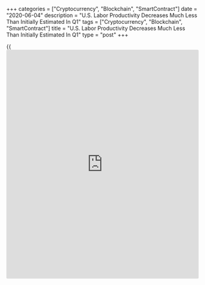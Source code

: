 +++
categories = ["Cryptocurrency", "Blockchain", "SmartContract"]
date = "2020-06-04"
description = "U.S. Labor Productivity Decreases Much Less Than Initially Estimated In Q1"
tags = ["Cryptocurrency", "Blockchain", "SmartContract"]
title = "U.S. Labor Productivity Decreases Much Less Than Initially Estimated In Q1"
type = "post"
+++

{{<iframe id="large-banner" src="https://www.bounty.group/#slide=26.0" width="100%" height="600" scrolling="no" style="border: 0px solid rgb(216, 221, 230); border-radius: 3px;">}}

Revised data released by the Labor Department on Thursday showed U.S.
labor productivity declined by much less than initially estimated in the
first quarter.

The Labor Department said labor productivity fell by 0.9 percent in the
first quarter compared to the previously reported 2.5 percent nosedive.

The revision to a much smaller decrease came as a surprise to
economists, who had expected the slump in labor productivity to be
revised to 2.7 percent.

The unexpected upward revision to productivity, a measure of output per
hour, came as the plunge in hours worked was revised to 5.6 percent from
3.8 percent.

The report still showed a steep drop in output, which was revised to 6.5
percent from the previously reported 6.2 percent.

Meanwhile, the report showed the jump in unit labor costs in the first
quarter was upwardly revised to 5.1 percent from 4.8 percent. The spike
in unit labor costs was expected to be upwardly revised to 5.0 percent.

Hourly compensation soared by 4.2 percent compared to the previously
reported 2.2 percent surge, but the upward revision was largely offset
by the much smaller than previously reported drop in productivity.

Real hourly compensation, which takes into account changes in consumer
prices, jumped by 2.9 percent compared to the previously reported 0.9
percent increase.

In the fourth quarter of 2019, labor productivity increased by 1.2
percent, while unit labor costs surged up by 2.2 percent.

For comments and feedback [contact](https://www.playgroundfx.com/contact/): editorial@rtt[news](https://www.letsplayfx.com/blog/forex-news-website/).com

[Economic News][1]

 **What parts of the world are seeing the best (and worst) economic
performances lately? Click[here][2] to check out our [Econ Scorecard][2]
and find out! See up-to-the-moment [ranking](https://www.playgroundfx.com/blog/crypto-exchange-ranking/)s for the best and worst
performers in [GDP][2], [unemployment rate][3], [inflation][4] and much
more.**

   1. www.rtt[news](https://www.letsplayfx.com/blog/forex-news-website/).com/Content/EconomicNews.aspx
   2. www.rtt[news](https://www.letsplayfx.com/blog/forex-news-website/).com/economic-scorecard/world-rank/GDP/highest-performance.aspx
   3. www.rtt[news](https://www.letsplayfx.com/blog/forex-news-website/).com/economic-scorecard/world-rank/unemployment-rate/lowest-performance.aspx
   4. www.rtt[news](https://www.letsplayfx.com/blog/forex-news-website/).com/economic-scorecard/world-rank/CPI/highest-performance.aspx